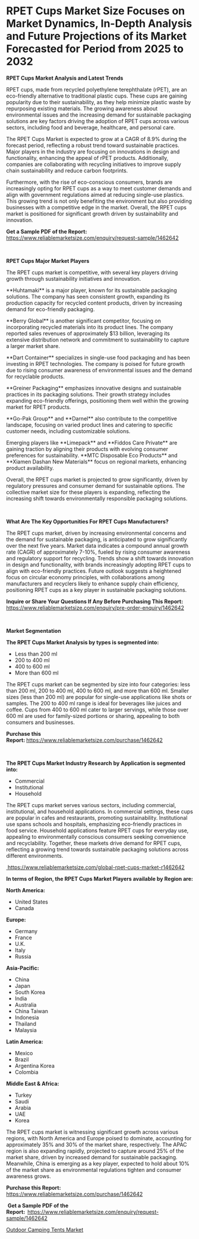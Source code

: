 <p><h1>RPET Cups Market Size Focuses on Market Dynamics, In-Depth Analysis and Future Projections of its Market Forecasted for Period from 2025 to 2032</h1></p><p><strong>RPET Cups Market Analysis and Latest Trends</strong></p>
<p><p>RPET cups, made from recycled polyethylene terephthalate (rPET), are an eco-friendly alternative to traditional plastic cups. These cups are gaining popularity due to their sustainability, as they help minimize plastic waste by repurposing existing materials. The growing awareness about environmental issues and the increasing demand for sustainable packaging solutions are key factors driving the adoption of RPET cups across various sectors, including food and beverage, healthcare, and personal care.</p><p>The RPET Cups Market is expected to grow at a CAGR of 8.9% during the forecast period, reflecting a robust trend toward sustainable practices. Major players in the industry are focusing on innovations in design and functionality, enhancing the appeal of rPET products. Additionally, companies are collaborating with recycling initiatives to improve supply chain sustainability and reduce carbon footprints. </p><p>Furthermore, with the rise of eco-conscious consumers, brands are increasingly opting for RPET cups as a way to meet customer demands and align with government regulations aimed at reducing single-use plastics. This growing trend is not only benefiting the environment but also providing businesses with a competitive edge in the market. Overall, the RPET cups market is positioned for significant growth driven by sustainability and innovation.</p></p>
<p><strong>Get a Sample PDF of the Report:&nbsp;</strong> <a href="https://www.reliablemarketsize.com/enquiry/request-sample/1462642?utm_campaign=2799&utm_medium=2&utm_source=Github&utm_content=ia&utm_term=04042025&utm_id=rpet-cups">https://www.reliablemarketsize.com/enquiry/request-sample/1462642</a></p>
<p>&nbsp;</p>
<p><strong>RPET Cups Major Market Players</strong></p>
<p><p>The RPET cups market is competitive, with several key players driving growth through sustainability initiatives and innovation. </p><p>**Huhtamaki** is a major player, known for its sustainable packaging solutions. The company has seen consistent growth, expanding its production capacity for recycled content products, driven by increasing demand for eco-friendly packaging. </p><p>**Berry Global** is another significant competitor, focusing on incorporating recycled materials into its product lines. The company reported sales revenues of approximately $13 billion, leveraging its extensive distribution network and commitment to sustainability to capture a larger market share. </p><p>**Dart Container** specializes in single-use food packaging and has been investing in RPET technologies. The company is poised for future growth due to rising consumer awareness of environmental issues and the demand for recyclable products. </p><p>**Greiner Packaging** emphasizes innovative designs and sustainable practices in its packaging solutions. Their growth strategy includes expanding eco-friendly offerings, positioning them well within the growing market for RPET products.</p><p>**Go-Pak Group** and **Darnel** also contribute to the competitive landscape, focusing on varied product lines and catering to specific customer needs, including customizable solutions. </p><p>Emerging players like **Limepack** and **Fiddos Care Private** are gaining traction by aligning their products with evolving consumer preferences for sustainability. **MTC Disposable Eco Products** and **Xiamen Dashan New Materials** focus on regional markets, enhancing product availability.</p><p>Overall, the RPET cups market is projected to grow significantly, driven by regulatory pressures and consumer demand for sustainable options. The collective market size for these players is expanding, reflecting the increasing shift towards environmentally responsible packaging solutions.</p></p>
<p>&nbsp;</p>
<p><strong>What Are The Key Opportunities For RPET Cups Manufacturers?</strong></p>
<p><p>The RPET cups market, driven by increasing environmental concerns and the demand for sustainable packaging, is anticipated to grow significantly over the next five years. Market data indicates a compound annual growth rate (CAGR) of approximately 7-10%, fueled by rising consumer awareness and regulatory support for recycling. Trends show a shift towards innovation in design and functionality, with brands increasingly adopting RPET cups to align with eco-friendly practices. Future outlook suggests a heightened focus on circular economy principles, with collaborations among manufacturers and recyclers likely to enhance supply chain efficiency, positioning RPET cups as a key player in sustainable packaging solutions.</p></p>
<p><strong>Inquire or Share Your Questions If Any Before Purchasing This Report:</strong> <a href="https://www.reliablemarketsize.com/enquiry/pre-order-enquiry/1462642?utm_campaign=2799&utm_medium=2&utm_source=Github&utm_content=ia&utm_term=04042025&utm_id=rpet-cups">https://www.reliablemarketsize.com/enquiry/pre-order-enquiry/1462642</a></p>
<p>&nbsp;</p>
<p><strong>Market Segmentation</strong></p>
<p><strong>The RPET Cups Market Analysis by types is segmented into:</strong></p>
<p><ul><li>Less than 200 ml</li><li>200 to 400 ml</li><li>400 to 600 ml</li><li>More than 600 ml</li></ul></p>
<p><p>The RPET cups market can be segmented by size into four categories: less than 200 ml, 200 to 400 ml, 400 to 600 ml, and more than 600 ml. Smaller sizes (less than 200 ml) are popular for single-use applications like shots or samples. The 200 to 400 ml range is ideal for beverages like juices and coffee. Cups from 400 to 600 ml cater to larger servings, while those over 600 ml are used for family-sized portions or sharing, appealing to both consumers and businesses.</p></p>
<p><strong>Purchase this Report:&nbsp;</strong><a href="https://www.reliablemarketsize.com/purchase/1462642?utm_campaign=2799&utm_medium=2&utm_source=Github&utm_content=ia&utm_term=04042025&utm_id=rpet-cups">https://www.reliablemarketsize.com/purchase/1462642</a></p>
<p>&nbsp;</p>
<p><strong>The RPET Cups Market Industry Research by Application is segmented into:</strong></p>
<p><ul><li>Commercial</li><li>Institutional</li><li>Household</li></ul></p>
<p><p>The RPET cups market serves various sectors, including commercial, institutional, and household applications. In commercial settings, these cups are popular in cafes and restaurants, promoting sustainability. Institutional use spans schools and hospitals, emphasizing eco-friendly practices in food service. Household applications feature RPET cups for everyday use, appealing to environmentally conscious consumers seeking convenience and recyclability. Together, these markets drive demand for RPET cups, reflecting a growing trend towards sustainable packaging solutions across different environments.</p></p>
<p><a href="https://www.reliablemarketsize.com/global-rpet-cups-market-r1462642?utm_campaign=2799&utm_medium=2&utm_source=Github&utm_content=ia&utm_term=04042025&utm_id=rpet-cups">&nbsp;https://www.reliablemarketsize.com/global-rpet-cups-market-r1462642</a></p>
<p><strong>In terms of Region, the RPET Cups Market Players available by Region are:</strong></p>
<p>
    <p> <strong> North America: </strong>
        <ul>
            <li>United States</li>
            <li>Canada</li>
        </ul>
        </p> 
    <p> <strong> Europe: </strong>
        <ul>
            <li>Germany</li>
            <li>France</li>
            <li>U.K.</li>
            <li>Italy</li>
            <li>Russia</li>
        </ul>
        </p> 
    <p> <strong> Asia-Pacific: </strong>
        <ul>
            <li>China</li>
            <li>Japan</li>
            <li>South Korea</li>
            <li>India</li>
            <li>Australia</li>
            <li>China Taiwan</li>
            <li>Indonesia</li>
            <li>Thailand</li>
            <li>Malaysia</li>
        </ul>
        </p> 
    <p> <strong> Latin America: </strong>
        <ul>
            <li>Mexico</li>
            <li>Brazil</li>
            <li>Argentina Korea</li>
            <li>Colombia</li>
        </ul>
        </p> 
    <p> <strong> Middle East & Africa: </strong>
        <ul>
            <li>Turkey</li>
            <li>Saudi</li>
            <li>Arabia</li>
            <li>UAE</li>
            <li>Korea</li>
        </ul>
    </p>
    </p>
<p><p>The RPET cups market is witnessing significant growth across various regions, with North America and Europe poised to dominate, accounting for approximately 35% and 30% of the market share, respectively. The APAC region is also expanding rapidly, projected to capture around 25% of the market share, driven by increased demand for sustainable packaging. Meanwhile, China is emerging as a key player, expected to hold about 10% of the market share as environmental regulations tighten and consumer awareness grows.</p></p>
<p><strong>Purchase this Report: </strong><a href="https://www.reliablemarketsize.com/purchase/1462642?utm_campaign=2799&utm_medium=2&utm_source=Github&utm_content=ia&utm_term=04042025&utm_id=rpet-cups">https://www.reliablemarketsize.com/purchase/1462642</a></p>
<p>&nbsp;<strong>Get a Sample PDF of the Report:&nbsp;&nbsp;</strong><a href="https://www.reliablemarketsize.com/enquiry/request-sample/1462642?utm_campaign=2799&utm_medium=2&utm_source=Github&utm_content=ia&utm_term=04042025&utm_id=rpet-cups">https://www.reliablemarketsize.com/enquiry/request-sample/1462642</a></p>
<p><strong></strong></p>
<p><p><a href="https://github.com/semiensamuel72378/Market-Research-Report-List-1/blob/main/outdoor-camping-tents-market.md?utm_campaign=2799&utm_medium=2&utm_source=Github&utm_content=ia&utm_term=04042025&utm_id=rpet-cups">Outdoor Camping Tents Market</a></p></p>